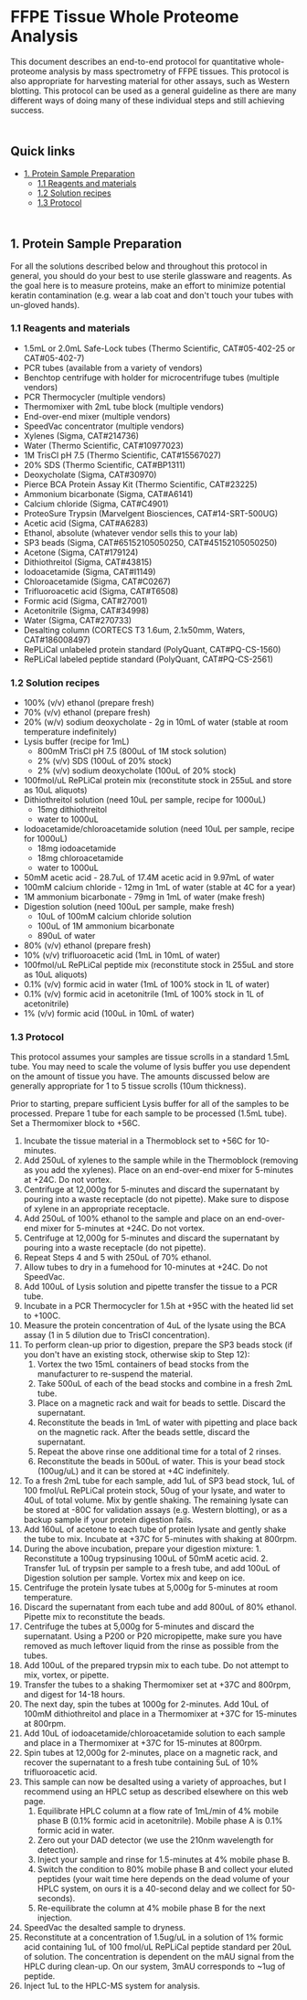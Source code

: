 # FFPE Tissue Whole Proteome Analysis <!-- omit in toc -->

This document describes an end-to-end protocol for quantitative whole-proteome analysis by mass spectrometry of FFPE tissues. This protocol is also appropriate for harvesting material for other assays, such as Western blotting. This protocol can be used as a general guideline as there are many different ways of doing many of these individual steps and still achieving success. 

<hr style="height:6pt; visibility:hidden;" />

## Quick links <!-- omit in toc -->

- [1. Protein Sample Preparation](#1-protein-sample-preparation)
  - [1.1 Reagents and materials](#11-reagents-and-materials)
  - [1.2 Solution recipes](#12-solution-recipes)
  - [1.3 Protocol](#13-protocol)

<hr style="height:6pt; visibility:hidden;" />

<span id="1-protein-sample-preparation"></span>

## 1. Protein Sample Preparation

For all the solutions described below and throughout this protocol in general, you should do your best to use sterile glassware and reagents. As the goal here is to measure proteins, make an effort to minimize potential keratin contamination (e.g. wear a lab coat and don't touch your tubes with un-gloved hands).

<span id="11-reagents-and-materials"></span>

### 1.1 Reagents and materials

- 1.5mL or 2.0mL Safe-Lock tubes (Thermo Scientific, CAT#05-402-25 or CAT#05-402-7)
- PCR tubes (available from a variety of vendors)
- Benchtop centrifuge with holder for microcentrifuge tubes (multiple vendors)
- PCR Thermocycler (multiple vendors)
- Thermomixer with 2mL tube block (multiple vendors)
- End-over-end mixer (multiple vendors)
- SpeedVac concentrator (multiple vendors)
- Xylenes (Sigma, CAT#214736)
- Water (Thermo Scientific, CAT#10977023)
- 1M TrisCl pH 7.5 (Thermo Scientific, CAT#15567027)
- 20% SDS (Thermo Scientific, CAT#BP1311)
- Deoxycholate (Sigma, CAT#30970)
- Pierce BCA Protein Assay Kit (Thermo Scientific, CAT#23225)
- Ammonium bicarbonate (Sigma, CAT#A6141)
- Calcium chloride (Sigma, CAT#C4901)
- ProteoSure Trypsin (Marvelgent Biosciences, CAT#14-SRT-500UG)
- Acetic acid (Sigma, CAT#A6283)
- Ethanol, absolute (whatever vendor sells this to your lab)
- SP3 beads (Sigma, CAT#65152105050250, CAT#45152105050250)
- Acetone (Sigma, CAT#179124)
- Dithiothreitol (Sigma, CAT#43815)
- Iodoacetamide (Sigma, CAT#I1149)
- Chloroacetamide (Sigma, CAT#C0267)
- Trifluoroacetic acid (Sigma, CAT#T6508)
- Formic acid (Sigma, CAT#27001)
- Acetonitrile (Sigma, CAT#34998)
- Water (Sigma, CAT#270733)
- Desalting column (CORTECS T3 1.6um, 2.1x50mm, Waters, CAT#186008497)
- RePLiCal unlabeled protein standard (PolyQuant, CAT#PQ-CS-1560)
- RePLiCal labeled peptide standard (PolyQuant, CAT#PQ-CS-2561)

<span id="12-solution-recipes"></span>

### 1.2 Solution recipes

- 100% (v/v) ethanol (prepare fresh)
- 70% (v/v) ethanol (prepare fresh)
- 20% (w/v) sodium deoxycholate - 2g in 10mL of water (stable at room temperature indefinitely)
- Lysis buffer (recipe for 1mL)
  - 800mM TrisCl pH 7.5 (800uL of 1M stock solution)
  - 2% (v/v) SDS (100uL of 20% stock)
  - 2% (v/v) sodium deoxycholate (100uL of 20% stock)
- 100fmol/uL RePLiCal protein mix (reconstitute stock in 255uL and store as 10uL aliquots)
- Dithiothreitol solution (need 10uL per sample, recipe for 1000uL)
  - 15mg dithiothreitol
  - water to 1000uL
- Iodoacetamide/chloroacetamide solution (need 10uL per sample, recipe for 1000uL)
  - 18mg iodoacetamide
  - 18mg chloroacetamide
  - water to 1000uL
- 50mM acetic acid - 28.7uL of 17.4M acetic acid in 9.97mL of water
- 100mM calcium chloride - 12mg in 1mL of water (stable at 4C for a year)
- 1M ammonium bicarbonate - 79mg in 1mL of water (make fresh)
- Digestion solution (need 100uL per sample, make fresh)
  - 10uL of 100mM calcium chloride solution
  - 100uL of 1M ammonium bicarbonate
  - 890uL of water
- 80% (v/v) ethanol (prepare fresh)
- 10% (v/v) trifluoroacetic acid (1mL in 10mL of water)
- 100fmol/uL RePLiCal peptide mix (reconstitute stock in 255uL and store as 10uL aliquots)
- 0.1% (v/v) formic acid in water (1mL of 100% stock in 1L of water)
- 0.1% (v/v) formic acid in acetonitrile (1mL of 100% stock in 1L of acetonitrile)
- 1% (v/v) formic acid (100uL in 10mL of water)

<span id="13-protocol"></span>

### 1.3 Protocol

This protocol assumes your samples are tissue scrolls in a standard 1.5mL tube. You may need to scale the volume of lysis buffer you use dependent on the amount of tissue you have. The amounts discussed below are generally appropriate for 1 to 5 tissue scrolls (10um thickness). 

Prior to starting, prepare sufficient Lysis buffer for all of the samples to be processed. Prepare 1 tube for each sample to be processed (1.5mL tube). Set a Thermomixer block to +56C. 

1. Incubate the tissue material in a Thermoblock set to +56C for 10-minutes.
2. Add 250uL of xylenes to the sample while in the Thermoblock (removing as you add the xylenes). Place on an end-over-end mixer for 5-minutes at +24C. Do not vortex.
3. Centrifuge at 12,000g for 5-minutes and discard the supernatant by pouring into a waste receptacle (do not pipette). Make sure to dispose of xylene in an appropriate receptacle.
4. Add 250uL of 100% ethanol to the sample and place on an end-over-end mixer for 5-minutes at +24C. Do not vortex.
5. Centrifuge at 12,000g for 5-minutes and discard the supernatant by pouring into a waste receptacle (do not pipette).
6. Repeat Steps 4 and 5 with 250uL of 70% ethanol.
7. Allow tubes to dry in a fumehood for 10-minutes at +24C. Do not SpeedVac.
8. Add 100uL of Lysis solution and pipette transfer the tissue to a PCR tube.
9. Incubate in a PCR Thermocycler for 1.5h at +95C with the heated lid set to +100C.
10. Measure the protein concentration of 4uL of the lysate using the BCA assay (1 in 5 dilution due to TrisCl concentration). 
11. To perform clean-up prior to digestion, prepare the SP3 beads stock (if you don't have an existing stock, otherwise skip to Step 12):
    1. Vortex the two 15mL containers of bead stocks from the manufacturer to re-suspend the material.
    2. Take 500uL of each of the bead stocks and combine in a fresh 2mL tube.
    3. Place on a magnetic rack and wait for beads to settle. Discard the supernatant.
    4. Reconstitute the beads in 1mL of water with pipetting and place back on the magnetic rack. After the beads settle, discard the supernatant.
    5. Repeat the above rinse one additional time for a total of 2 rinses.
    6. Reconstitute the beads in 500uL of water. This is your bead stock (100ug/uL) and it can be stored at +4C indefinitely.
 12. To a fresh 2mL tube for each sample, add 1uL of SP3 bead stock, 1uL of 100 fmol/uL RePLiCal protein stock, 50ug of your lysate, and water to 40uL of total volume. Mix by gentle shaking. The remaining lysate can be stored at -80C for validation assays (e.g. Western blotting), or as a backup sample if your protein digestion fails.
 13. Add 160uL of acetone to each tube of protein lysate and gently shake the tube to mix. Incubate at +37C for 5-minutes with shaking at 800rpm.
 14. During the above incubation, prepare your digestion mixture:
    1. Reconstitute a 100ug trypsinusing 100uL of 50mM acetic acid.
    2. Transfer 1uL of trypsin per sample to a fresh tube, and add 100uL of Digestion solution per sample. Vortex mix and keep on ice.
 15. Centrifuge the protein lysate tubes at 5,000g for 5-minutes at room temperature.
 16. Discard the supernatant from each tube and add 800uL of 80% ethanol. Pipette mix to reconstitute the beads.
 17. Centrifuge the tubes at 5,000g for 5-minutes and discard the supernatant. Using a P200 or P20 micropipette, make sure you have removed as much leftover liquid from the rinse as possible from the tubes.
 18. Add 100uL of the prepared trypsin mix to each tube. Do not attempt to mix, vortex, or pipette.
 19. Transfer the tubes to a shaking Thermomixer set at +37C and 800rpm, and digest for 14-18 hours.
 20. The next day, spin the tubes at 1000g for 2-minutes. Add 10uL of 100mM dithiothreitol and place in a Thermomixer at +37C for 15-minutes at 800rpm.
 21. Add 10uL of iodoacetamide/chloroacetamide solution to each sample and place in a Thermomixer at +37C for 15-minutes at 800rpm.
 22. Spin tubes at 12,000g for 2-minutes, place on a magnetic rack, and recover the supernatant to a fresh tube containing 5uL of 10% trifluoroacetic acid.
 23. This sample can now be desalted using a variety of approaches, but I recommend using an HPLC setup as described elsewhere on this web page.
     1.  Equilibrate HPLC column at a flow rate of 1mL/min of 4% mobile phase B (0.1% formic acid in acetonitrile). Mobile phase A is 0.1% formic acid in water.
     2.  Zero out your DAD detector (we use the 210nm wavelength for detection).
     3.  Inject your sample and rinse for 1.5-minutes at 4% mobile phase B.
     4.  Switch the condition to 80% mobile phase B and collect your eluted peptides (your wait time here depends on the dead volume of your HPLC system, on ours it is a 40-second delay and we collect for 50-seconds).
     5.  Re-equilibrate the column at 4% mobile phase B for the next injection.
 24. SpeedVac the desalted sample to dryness.
 25. Reconstitute at a concentration of 1.5ug/uL in a solution of 1% formic acid containing 1uL of 100 fmol/uL RePLiCal peptide standard per 20uL of solution. The concentration is dependent on the mAU signal from the HPLC during clean-up. On our system, 3mAU corresponds to ~1ug of peptide.
 26. Inject 1uL to the HPLC-MS system for analysis.